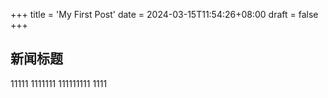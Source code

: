 +++
title = 'My First Post'
date = 2024-03-15T11:54:26+08:00
draft = false
+++
## 新闻标题
 11111
 1111111
 111111111
 1111